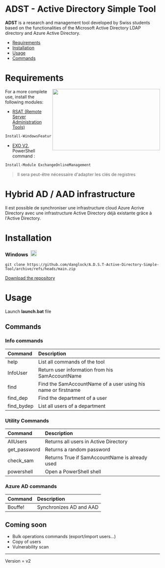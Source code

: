 # ADST - Active Directory Simple Tool

**ADST** is a research and management tool developed by Swiss students based on the functionalities of the Microsoft Active Directory LDAP directory and Azure Active Directory.


- [Requirements](#requirements)
- [Installation](#installation)
- [Usage](#usage)
- [Commands](#commands)






# Requirements

<img align="right" width="350" height="200" src="https://logo-download.com/wp-content/data/images/png/Microsoft-Windows-logo.png">

For a more complete use, install the following modules:




- [RSAT (Remote Server Administration Tools)]()
```PowerShell
Install-WindowsFeature RSAT-AD-PowerShell
```
- [EXO V2](https://docs.microsoft.com/en-us/powershell/exchange/exchange-online-powershell-v2#:~:text=To%20install%20the%20EXO%20V2,module%20from%20the%20PowerShell%20Gallery.), PowerShell command :
```PowerShell
Install-Module ExchangeOnlineManagement
```
> Il sera peut-être nécessaire d'adapter les clés de registres



# Hybrid AD / AAD infrastructure

Il est possible de synchroniser une infrastructure cloud Azure Acrive Directory avec une infrastructure Active Directory
déjà existante grâce à l'Active Directory.


# Installation
<h3><strong>Windows </strong>&nbsp;<img src="https://cdn.icon-icons.com/icons2/1488/PNG/512/5314-windows_102509.png" alt="" width="20" height="20" /></h3>

```
git clone https://github.com/danglock/A.D.S.T-Active-Directory-Simple-Tool/archive/refs/heads/main.zip
```
[Download the repository](https://github.com/danglock/A.D.S.T-Active-Directory-Simple-Tool/archive/refs/heads/main.zip)


# Usage

Launch **launch.bat** file


## Commands
### Info commands
|**Command**|**Description**|
|:------|:----------|
| help  | List all commands of the tool
|InfoUser|Return user information from his SamAccountName|
|find   |Find the SamAccountName of a user using his name or firstname
|find_dep|Find the department of a user
|find_bydep|List all users of a department

### Utility Commands
|**Command**|**Description**|
|:------|:----------|
|AllUsers|Returns all users in Active Directory
|get_password|Returns a random password
|check_sam|Returns True if SamAccountName is already used
|powershell|Open a PowerShell shell

### Azure AD commands
|**Command**|**Description**|
|:------|:----------|
|Bouffe!|Synchronizes AD and AAD

## Coming soon

- Bulk operations commands (export/import users...)
- Copy of users
- Vulnerability scan


***
Version = v2
